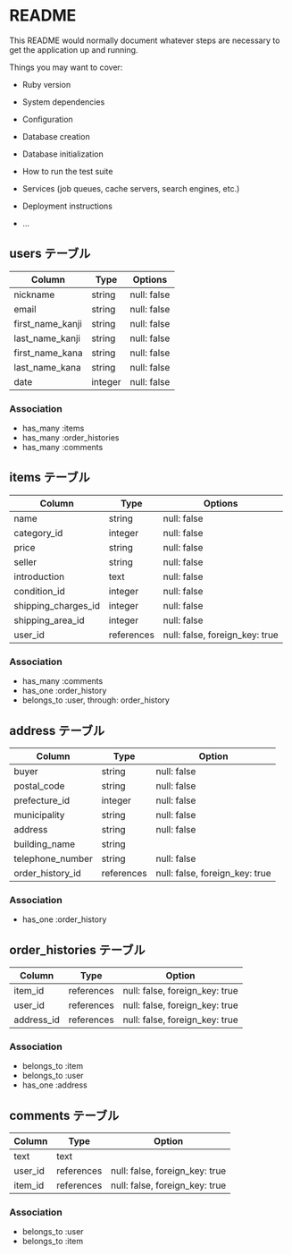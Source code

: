 # README

This README would normally document whatever steps are necessary to get the
application up and running.

Things you may want to cover:

* Ruby version

* System dependencies

* Configuration

* Database creation

* Database initialization

* How to run the test suite

* Services (job queues, cache servers, search engines, etc.)

* Deployment instructions

* ...

## users テーブル

| Column           | Type    | Options     |
| -----------------| ------- | ----------- |
| nickname         | string  | null: false |
| email            | string  | null: false |
| first_name_kanji | string  | null: false |
| last_name_kanji  | string  | null: false |
| first_name_kana  | string  | null: false |
| last_name_kana   | string  | null: false |
| date             | integer | null: false |

### Association

- has_many :items
- has_many :order_histories
- has_many :comments

## items テーブル

| Column              | Type        | Options                        |
| ------------------- | ----------- | -----------------------------  |
| name                | string      | null: false                    |
| category_id         | integer     | null: false                    |
| price               | string      | null: false                    |
| seller              | string      | null: false                    |
| introduction        | text        | null: false                    |
| condition_id        | integer     | null: false                    |
| shipping_charges_id | integer     | null: false                    |
| shipping_area_id    | integer     | null: false                    |
| user_id             | references  | null: false, foreign_key: true |

### Association

- has_many :comments
- has_one  :order_history
- belongs_to :user, through: order_history

## address テーブル

| Column             | Type       | Option                         |
|--------------------| ---------- | ------------------------------ |
| buyer              | string     | null: false                    |
| postal_code        | string     | null: false                    |
| prefecture_id      | integer    | null: false                    |
| municipality       | string     | null: false                    |
| address            | string     | null: false                    |
| building_name      | string     |                                |
| telephone_number   | string     | null: false                    |
| order_history_id   | references | null: false, foreign_key: true |

### Association

- has_one :order_history

## order_histories テーブル

| Column     | Type       | Option                         |
| ---------- | ---------- | ------------------------------ |
| item_id   | references | null: false, foreign_key: true |
| user_id    | references | null: false, foreign_key: true |
| address_id | references | null: false, foreign_key: true |

### Association

- belongs_to :item
- belongs_to :user
- has_one :address

## comments テーブル

| Column    | Type       | Option                         |
| --------- | ---------- | ------------------------------ |
| text      | text       |                                |
| user_id   | references | null: false, foreign_key: true |
| item_id   | references | null: false, foreign_key: true |

### Association

- belongs_to :user
- belongs_to :item